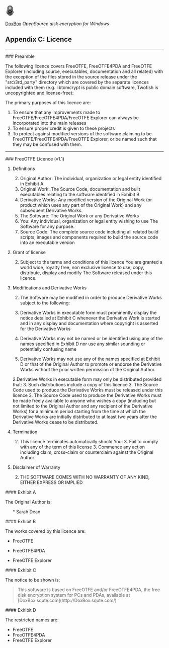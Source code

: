 

<meta content="text/html; charset=iso-8859-1" http-equiv="Content-Type">
<meta name="keywords" content="disk encryption, security, transparent, AES, OTFE, plausible deniability, virtual drive, Linux, MS Windows, portable, USB drive, partition">
<meta name="description" content="DoxBox: An OpenSource 'on-the-fly' transparent disk encryption program for PCs. Using this software, you can create one or more &quot;virtual disks&quot; on your PC - anything written to these disks is automatically, and securely, encrypted before being stored on your computers hard drive.">

<meta name="author" content="Sarah Dean">
<meta name="copyright" content="Copyright 2004, 2005, 2006, 2007, 2008 Sarah Dean">
<meta name="ROBOTS" content="ALL">

<TITLE>Appendix C: Licence</TITLE>

<LInk href="./styles_common.css" rel="stylesheet" type="text/css">



<LInk rev="made" href="mailto:sdean12@sdean12.org">

<LInk rel="shortcut icon" href="./images/favicon.ico" type="image/x-icon">

<SPAN CLASS="master_link">

[![DoxBox logo](./images/FreeOTFE.gif)](http://DoxBox.squte.com/)

[DoxBox](http://DoxBox.squte.com/)
</SPAN>
<SPAN CLASS="master_title">
_OpenSource disk encryption for Windows_
</SPAN>

      
            

## Appendix C: Licence

* * * 
<A NAME="level_3_heading_1">
### Preamble
</A>

The following licence covers FreeOTFE, FreeOTFE4PDA and FreeOTFE Explorer 
(including source, executables,
documentation and all related) with the exception of the files stored in the source
release under the "src\3rd_party" directory which are covered by the separate licences
included with them (e.g. libtomcrypt is public domain software, Twofish is uncopyrighted
and license-free):

The primary purposes of this licence are:

1. To ensure that any improvements made to FreeOTFE/FreeOTFE4PDA/FreeOTFE Explorer can always be incorporated into the main releases
1. To ensure proper credit is given to these projects
1. To protect against modified versions of the software claiming to be FreeOTFE/FreeOTFE4PDA/FreeOTFE Explorer, or be named such that they may be confused with them.

  

* * * 
<A NAME="level_3_heading_2">
### FreeOTFE Licence (v1.1)
</A>

<DIV class="licence_list_numbering">

1. Definitions	
	
	2. Original Author: The individual, organization or legal entity identified in Exhibit A  
	2. Original Work: The Source Code, documentation and built executables relating to the software identified in Exhibit B  
	2. Derivative Works: Any modified version of the Original Work (or product which uses any part of the Original Work) and any subsequent Derivative Works.  
	2. The Software: The Original Work or any Derivative Works  
	2. You: Any individual, organization or legal entity wishing to use The Software for any purpose.  
	2. Source Code: The complete source code including all related build scripts, images and components required to build the source code into an executable version

1. Grant of license

	2. Subject to the terms and conditions of this licence You are granted a world wide,
royalty free, non exclusive licence to use, copy, distribute, display and modify The Software
released under this licence.

1. Modifications and Derivative Works

	2. The Software may be modified in order to produce Derivative Works subject to the following:

	2. Derivative Works in executable form must prominently display the notice detailed at Exhibit C whenever the Derivative Work is started and in any display and documentation where copyright is asserted for the Derivative Works

	2. Derivative Works may not be named or be identified using any of the names specified in Exhibit D nor use any similar sounding or potentially confusing name

	2. Derivative Works may not use any of the names specified at Exhibit D or that of the Original Author to promote or endorse the Derivative Works without the prior written permission of the Original Author.

	2.Derivative Works in executable form may only be distributed provided that:
		3. Such distributions include a copy of this licence
		3. The Source Code used to produce the Derivative Works must be released under this licence
		3. The Source Code used to produce the Derivative Works must be made freely available to anyone who wishes a copy (including but not limited to the Original Author and any recipient of the  Derivative Works) for a minimum period starting from the time at which the Derivative Works are initially distributed to at least two years after the Derivative Works cease to be distributed.

1. Termination

	2. This licence terminates automatically should You:
		3. Fail to comply with any of the term of this license
		3. Commence any action including claim, cross-claim or counterclaim against the Original Author
1. Disclaimer of Warranty

	2. THE SOFTWARE COMES WITH NO WARRANTY OF ANY KIND, EITHER EXPRESS OR IMPLIED
</DIV>

<A NAME="level_4_heading_1">
#### Exhibit A
</A>

The Original Author is:

<UL>* Sarah Dean
</UL>

<A NAME="level_4_heading_2">
#### Exhibit B
</A>

The works covered by this licence are:

* FreeOTFE 

* FreeOTFE4PDA 

* FreeOTFE Explorer

<A NAME="level_4_heading_3">
#### Exhibit C
</A>

The notice to be shown is:

<BLOCKQUOTE>
This software is based on FreeOTFE and/or FreeOTFE4PDA, the free disk encryption system for PCs and PDAs, available at [DoxBox.squte.com](http://DoxBox.squte.com/)
</BLOCKQUOTE>

<A NAME="level_4_heading_4">
#### Exhibit D
</A>

The restricted names are:

* FreeOTFE 
* FreeOTFE4PDA
* FreeOTFE Explorer



